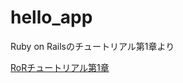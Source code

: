 # hello_app
Ruby on Railsのチュートリアル第1章より

[RoRチュートリアル第1章](https://railstutorial.jp/chapters/beginning?version=5.0#cha-beginning)